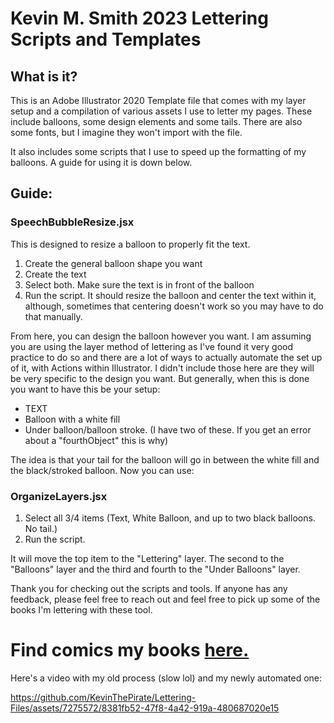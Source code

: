 # Kevin M. Smith 2023 Lettering Scripts and Templates

## What is it?
This is an Adobe Illustrator 2020 Template file that comes with my layer setup and a compilation of various assets I use to letter my pages. These include balloons, some design elements and some tails. There are also some fonts, but I imagine they won't import with the file.

It also includes some scripts that I use to speed up the formatting of my balloons. A guide for using it is down below. 

## Guide:

### SpeechBubbleResize.jsx
This is designed to resize a balloon to properly fit the text. 
1. Create the general balloon shape you want
1. Create the text
1. Select both. Make sure the text is in front of the balloon
1. Run the script. It should resize the balloon and center the text within it, although, sometimes that centering doesn't work so you may have to do that manually. 

From here, you can design the balloon however you want. I am assuming you are using the layer method of lettering as I've found it very good practice to do so and there are a lot of ways to actually automate the set up of it, with Actions within Illustrator. I didn't include those here are they will be very specific to the design you want. But generally, when this is done you want to have this be your setup:

- TEXT
- Balloon with a white fill
- Under balloon/balloon stroke. (I have two of these. If you get an error about a "fourthObject" this is why)

The idea is that your tail for the balloon will go in between the white fill and the black/stroked balloon.
Now you can use:

### OrganizeLayers.jsx
1. Select all 3/4 items (Text, White Balloon, and up to two black balloons. No tail.)
1. Run the script.

It will move the top item to the "Lettering" layer. The second to the "Balloons" layer and the third and fourth to the "Under Balloons" layer. 

Thank you for checking out the scripts and tools. If anyone has any feedback, please feel free to reach out and feel free to pick up some of the books I'm lettering with these tool. 


 # Find comics my books [here.](https://livewirecomics.gumroad.com/)

Here's a video with my old process (slow lol) and my newly automated one:




https://github.com/KevinThePirate/Lettering-Files/assets/7275572/8381fb52-47f8-4a42-919a-480687020e15

